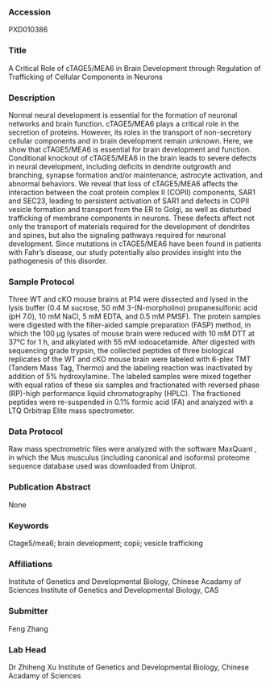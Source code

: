 ### Accession
PXD010386

### Title
A Critical Role of cTAGE5/MEA6 in Brain Development through Regulation of Trafficking of Cellular Components in Neurons

### Description
Normal neural development is essential for the formation of neuronal networks and brain function. cTAGE5/MEA6 plays a critical role in the secretion of proteins. However, its roles in the transport of non-secretory cellular components and in brain development remain unknown. Here, we show that cTAGE5/MEA6 is essential for brain development and function. Conditional knockout of cTAGE5/MEA6 in the brain leads to severe defects in neural development, including deficits in dendrite outgrowth and branching, synapse formation and/or maintenance, astrocyte activation, and abnormal behaviors. We reveal that loss of cTAGE5/MEA6 affects the interaction between the coat protein complex II (COPII) components, SAR1 and SEC23, leading to persistent activation of SAR1 and defects in COPII vesicle formation and transport from the ER to Golgi, as well as disturbed trafficking of membrane components in neurons. These defects affect not only the transport of materials required for the development of dendrites and spines, but also the signaling pathways required for neuronal development. Since mutations in cTAGE5/MEA6 have been found in patients with Fahr’s disease, our study potentially also provides insight into the pathogenesis of this disorder.

### Sample Protocol
Three WT and cKO mouse brains at P14 were dissected and lysed in the lysis buffer (0.4 M sucrose, 50 mM 3-(N-morpholino) propanesulfonic acid (pH 7.0), 10 mM NaCl, 5 mM EDTA, and 0.5 mM PMSF). The protein samples were digested with the filter-aided sample preparation (FASP) method, in which the 100 μg lysates of mouse brain were reduced with 10 mM DTT at 37°C for 1 h, and alkylated with 55 mM iodoacetamide. After digested with sequencing grade trypsin, the collected peptides of three biological replicates of the WT and cKO mouse brain were labeled with 6-plex TMT (Tandem Mass Tag, Thermo) and the labeling reaction was inactivated by addition of 5% hydroxylamine. The labeled samples were mixed together with equal ratios of these six samples and fractionated with reversed phase (RP)-high performance liquid chromatography (HPLC). The fractioned peptides were re-suspended in 0.1% formic acid (FA) and analyzed with a LTQ Orbitrap Elite mass spectrometer.

### Data Protocol
Raw mass spectrometric files were analyzed with the software MaxQuant , in which the Mus musculus (including canonical and isoforms) proteome sequence database used was downloaded from Uniprot.

### Publication Abstract
None

### Keywords
Ctage5/mea6; brain development; copii; vesicle trafficking

### Affiliations
Institute of Genetics and Developmental Biology, Chinese Acadamy of Sciences
Institute of Genetics and Developmental Biology, CAS

### Submitter
Feng Zhang

### Lab Head
Dr Zhiheng Xu
Institute of Genetics and Developmental Biology, Chinese Acadamy of Sciences



